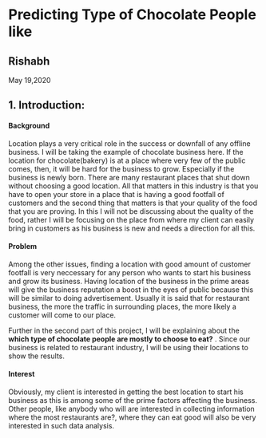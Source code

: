 #                   Predicting  Type of Chocolate People like

## Rishabh

May 19,2020

## 1. Introduction:

#### Background

Location plays a very critical role in the success or downfall of any offline business. I will be taking the example of chocolate business here. If the location for chocolate(bakery) is at a place where very few of the public comes, then, it will be hard for the business to grow. Especially if the business is newly born.
There are many restaurant places that shut down without choosing a good location. All that matters in this industry is that you have to open your store in a place that is having a good footfall of customers and the second thing that matters is that your quality of the food that you are proving. In this I will not be discussing about the quality of the food, rather I will be focusing on the place from where my client can easily bring in customers as his business is new and needs a direction for all this.

#### Problem

Among the other issues, finding a location with good amount of customer footfall is very neccessary for any person who wants to start his business and grow its business. Having location of the business in the prime areas will give the business reputation a boost in the eyes of public because this will be similar to doing advertisement. Usually it is said that for restaurant business, the more the traffic in surrounding places, the more likely a customer will come to our place.


Further in the second part of this project, I will be explaining about the **which type of chocolate people are mostly to choose to eat?** .
Since our business is related to restaurant industry, I will be using their locations to show the results.

#### Interest

Obviously, my client is interested in getting the best location to start his business as this is among some of the prime factors affecting the business. Other people, like anybody who will are interested in collecting information where the most restaurants are?, where they can eat good will also be very interested in such data analysis.
